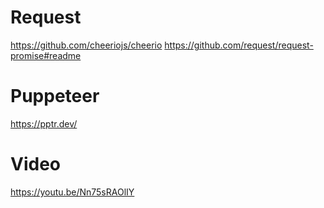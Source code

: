 
# Request
https://github.com/cheeriojs/cheerio
https://github.com/request/request-promise#readme

# Puppeteer
https://pptr.dev/

# Video
https://youtu.be/Nn75sRAOlIY